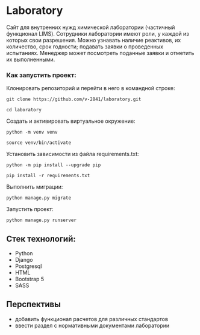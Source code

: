 
# Laboratory
Cайт для внутренних нужд химической лаборатории (частичный функционал LIMS).
Сотрудники лаборатории имеют роли, у каждой из которых свои разрешения.
Можно узнавать наличие реактивов, их количество, срок годности; подавать заявки о проведенных испытаниях. 
Менеджер может посмотреть поданные заявки и отметить их выполненными.

### Как запустить проект:

Клонировать репозиторий и перейти в него в командной строке:

```
git clone https://github.com/v-2841/laboratory.git
```

```
cd laboratory
```

Cоздать и активировать виртуальное окружение:

```
python -m venv venv
```

```
source venv/bin/activate
```

Установить зависимости из файла requirements.txt:

```
python -m pip install --upgrade pip
```

```
pip install -r requirements.txt
```

Выполнить миграции:

```
python manage.py migrate
```

Запустить проект:

```
python manage.py runserver
```

## Стек технологий:
- Python
- Django
- Postgresql
- HTML
- Bootstrap 5
- SASS

## Перспективы
- добавить функционал расчетов для различных стандартов
- ввести раздел с нормативными документами лаборатории
